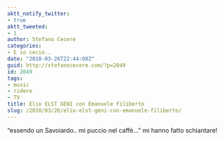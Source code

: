 ```yaml
---
aktt_notify_twitter:
- true
aktt_tweeted:
- 1
author: Stefano Cecere
categories:
- E io cecio..
date: "2010-03-26T22:44:08Z"
guid: http://stefanocecere.com/?p=2049
id: 2049
tags:
- music
- ridere
- TV
title: Elio ELST GENI con Emanuele Filiberto
slug: /2010/03/26/elio-elst-geni-con-emanuele-filiberto/
---
```


&#8220;essendo un Savoiardo.. mi puccio nel caffè&#8230;&#8221; mi hanno fatto schiantare!